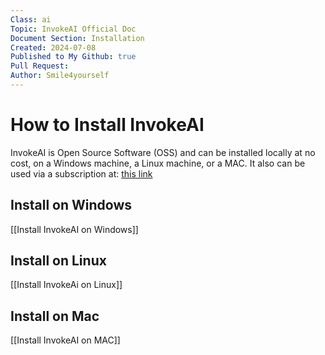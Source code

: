 ```yaml
---
Class: ai
Topic: InvokeAI Official Doc
Document Section: Installation
Created: 2024-07-08
Published to My Github: true
Pull Request: 
Author: Smile4yourself
---
```



# How to Install InvokeAI

InvokeAI is Open Source Software (OSS) and can be installed locally at no cost, on a Windows machine, a Linux machine, or a MAC. It also can be used via a subscription at: [this link](https://support.invoke.ai/support/solutions/articles/151000096643-what-subscription-plans-are-available-and-what-features-are-included-in-each-plan-)

## Install on Windows

[[Install InvokeAI on Windows]]

## Install on Linux

[[Install InvokeAi on Linux]]

## Install on Mac

[[Install InvokeAI on MAC]]


